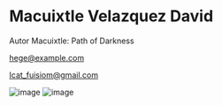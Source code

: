 
<!DOCTYPE html>
<html>
<body>
  <h1>Macuixtle Velazquez David</h1>
<footer>
  <p>Autor Macuixtle: Path of Darkness</p>
  <p><a href="hege@example.com">hege@example.com</a></p>
  <p><a href="Icat_fuisiom@gmail.com">Icat_fuisiom@gmail.com</a></p>
</footer>

</body>
</html>

![image](https://github.com/user-attachments/assets/1405a607-2024-4b61-a5f1-65847b6ef71d)
![image](https://github.com/user-attachments/assets/de9c5057-7bad-4de1-8a58-b09b514f3c44)
